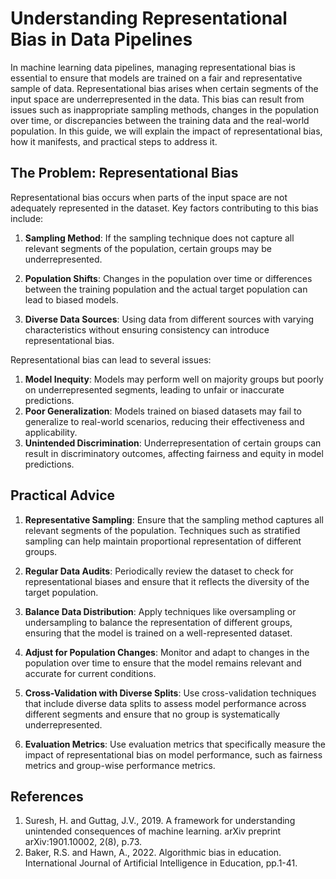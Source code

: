 # Understanding Representational Bias in Data Pipelines
In machine learning data pipelines, managing representational bias is essential to ensure that models are trained on a fair and representative sample of data. Representational bias arises when certain segments of the input space are underrepresented in the data. This bias can result from issues such as inappropriate sampling methods, changes in the population over time, or discrepancies between the training data and the real-world population. In this guide, we will explain the impact of representational bias, how it manifests, and practical steps to address it.

## The Problem: Representational Bias
Representational bias occurs when parts of the input space are not adequately represented in the dataset. Key factors contributing to this bias include:

1. **Sampling Method**: If the sampling technique does not capture all relevant segments of the population, certain groups may be underrepresented.

2. **Population Shifts**: Changes in the population over time or differences between the training population and the actual target population can lead to biased models.

3. **Diverse Data Sources**: Using data from different sources with varying characteristics without ensuring consistency can introduce representational bias.

Representational bias can lead to several issues:
1. **Model Inequity**: Models may perform well on majority groups but poorly on underrepresented segments, leading to unfair or inaccurate predictions.
2. **Poor Generalization**: Models trained on biased datasets may fail to generalize to real-world scenarios, reducing their effectiveness and applicability.
3. **Unintended Discrimination**: Underrepresentation of certain groups can result in discriminatory outcomes, affecting fairness and equity in model predictions.

## Practical Advice
1. **Representative Sampling**: Ensure that the sampling method captures all relevant segments of the population. Techniques such as stratified sampling can help maintain proportional representation of different groups.

2. **Regular Data Audits**: Periodically review the dataset to check for representational biases and ensure that it reflects the diversity of the target population.

3. **Balance Data Distribution**: Apply techniques like oversampling or undersampling to balance the representation of different groups, ensuring that the model is trained on a well-represented dataset.

4. **Adjust for Population Changes**: Monitor and adapt to changes in the population over time to ensure that the model remains relevant and accurate for current conditions.

5. **Cross-Validation with Diverse Splits**: Use cross-validation techniques that include diverse data splits to assess model performance across different segments and ensure that no group is systematically underrepresented.

6. **Evaluation Metrics**: Use evaluation metrics that specifically measure the impact of representational bias on model performance, such as fairness metrics and group-wise performance metrics.

## References
1. Suresh, H. and Guttag, J.V., 2019. A framework for understanding unintended consequences of machine learning. arXiv preprint arXiv:1901.10002, 2(8), p.73.
2. Baker, R.S. and Hawn, A., 2022. Algorithmic bias in education. International Journal of Artificial Intelligence in Education, pp.1-41.